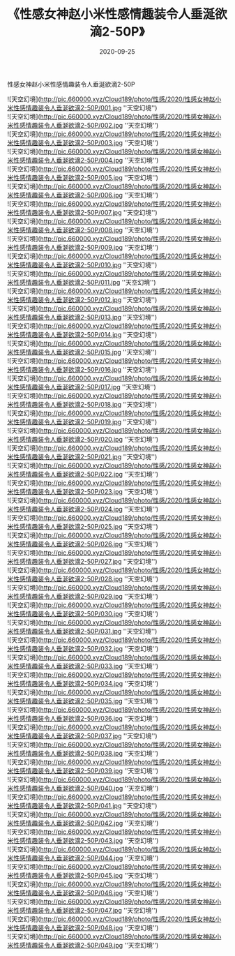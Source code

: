 ﻿---
layout: post
title:  《性感女神赵小米性感情趣装令人垂涎欲滴2-50P》
date:   2020-09-25
img: http://pic.660000.xyz/Cloud189/photo/性感/2020/性感女神赵小米性感情趣装令人垂涎欲滴2-50P/000.jpg
categories: [美女, 性感, 泳衣]
---

性感女神赵小米性感情趣装令人垂涎欲滴2-50P



![天空幻境](http://pic.660000.xyz/Cloud189/photo/性感/2020/性感女神赵小米性感情趣装令人垂涎欲滴2-50P/001.jpg ''天空幻境'') <br>
![天空幻境](http://pic.660000.xyz/Cloud189/photo/性感/2020/性感女神赵小米性感情趣装令人垂涎欲滴2-50P/002.jpg ''天空幻境'') <br>
![天空幻境](http://pic.660000.xyz/Cloud189/photo/性感/2020/性感女神赵小米性感情趣装令人垂涎欲滴2-50P/003.jpg ''天空幻境'') <br>
![天空幻境](http://pic.660000.xyz/Cloud189/photo/性感/2020/性感女神赵小米性感情趣装令人垂涎欲滴2-50P/004.jpg ''天空幻境'') <br>
![天空幻境](http://pic.660000.xyz/Cloud189/photo/性感/2020/性感女神赵小米性感情趣装令人垂涎欲滴2-50P/005.jpg ''天空幻境'') <br>
![天空幻境](http://pic.660000.xyz/Cloud189/photo/性感/2020/性感女神赵小米性感情趣装令人垂涎欲滴2-50P/006.jpg ''天空幻境'') <br>
![天空幻境](http://pic.660000.xyz/Cloud189/photo/性感/2020/性感女神赵小米性感情趣装令人垂涎欲滴2-50P/007.jpg ''天空幻境'') <br>
![天空幻境](http://pic.660000.xyz/Cloud189/photo/性感/2020/性感女神赵小米性感情趣装令人垂涎欲滴2-50P/008.jpg ''天空幻境'') <br>
![天空幻境](http://pic.660000.xyz/Cloud189/photo/性感/2020/性感女神赵小米性感情趣装令人垂涎欲滴2-50P/009.jpg ''天空幻境'') <br>
![天空幻境](http://pic.660000.xyz/Cloud189/photo/性感/2020/性感女神赵小米性感情趣装令人垂涎欲滴2-50P/010.jpg ''天空幻境'') <br>
![天空幻境](http://pic.660000.xyz/Cloud189/photo/性感/2020/性感女神赵小米性感情趣装令人垂涎欲滴2-50P/011.jpg ''天空幻境'') <br>
![天空幻境](http://pic.660000.xyz/Cloud189/photo/性感/2020/性感女神赵小米性感情趣装令人垂涎欲滴2-50P/012.jpg ''天空幻境'') <br>
![天空幻境](http://pic.660000.xyz/Cloud189/photo/性感/2020/性感女神赵小米性感情趣装令人垂涎欲滴2-50P/013.jpg ''天空幻境'') <br>
![天空幻境](http://pic.660000.xyz/Cloud189/photo/性感/2020/性感女神赵小米性感情趣装令人垂涎欲滴2-50P/014.jpg ''天空幻境'') <br>
![天空幻境](http://pic.660000.xyz/Cloud189/photo/性感/2020/性感女神赵小米性感情趣装令人垂涎欲滴2-50P/015.jpg ''天空幻境'') <br>
![天空幻境](http://pic.660000.xyz/Cloud189/photo/性感/2020/性感女神赵小米性感情趣装令人垂涎欲滴2-50P/016.jpg ''天空幻境'') <br>
![天空幻境](http://pic.660000.xyz/Cloud189/photo/性感/2020/性感女神赵小米性感情趣装令人垂涎欲滴2-50P/017.jpg ''天空幻境'') <br>
![天空幻境](http://pic.660000.xyz/Cloud189/photo/性感/2020/性感女神赵小米性感情趣装令人垂涎欲滴2-50P/018.jpg ''天空幻境'') <br>
![天空幻境](http://pic.660000.xyz/Cloud189/photo/性感/2020/性感女神赵小米性感情趣装令人垂涎欲滴2-50P/019.jpg ''天空幻境'') <br>
![天空幻境](http://pic.660000.xyz/Cloud189/photo/性感/2020/性感女神赵小米性感情趣装令人垂涎欲滴2-50P/020.jpg ''天空幻境'') <br>
![天空幻境](http://pic.660000.xyz/Cloud189/photo/性感/2020/性感女神赵小米性感情趣装令人垂涎欲滴2-50P/021.jpg ''天空幻境'') <br>
![天空幻境](http://pic.660000.xyz/Cloud189/photo/性感/2020/性感女神赵小米性感情趣装令人垂涎欲滴2-50P/022.jpg ''天空幻境'') <br>
![天空幻境](http://pic.660000.xyz/Cloud189/photo/性感/2020/性感女神赵小米性感情趣装令人垂涎欲滴2-50P/023.jpg ''天空幻境'') <br>
![天空幻境](http://pic.660000.xyz/Cloud189/photo/性感/2020/性感女神赵小米性感情趣装令人垂涎欲滴2-50P/024.jpg ''天空幻境'') <br>
![天空幻境](http://pic.660000.xyz/Cloud189/photo/性感/2020/性感女神赵小米性感情趣装令人垂涎欲滴2-50P/025.jpg ''天空幻境'') <br>
![天空幻境](http://pic.660000.xyz/Cloud189/photo/性感/2020/性感女神赵小米性感情趣装令人垂涎欲滴2-50P/026.jpg ''天空幻境'') <br>
![天空幻境](http://pic.660000.xyz/Cloud189/photo/性感/2020/性感女神赵小米性感情趣装令人垂涎欲滴2-50P/027.jpg ''天空幻境'') <br>
![天空幻境](http://pic.660000.xyz/Cloud189/photo/性感/2020/性感女神赵小米性感情趣装令人垂涎欲滴2-50P/028.jpg ''天空幻境'') <br>
![天空幻境](http://pic.660000.xyz/Cloud189/photo/性感/2020/性感女神赵小米性感情趣装令人垂涎欲滴2-50P/029.jpg ''天空幻境'') <br>
![天空幻境](http://pic.660000.xyz/Cloud189/photo/性感/2020/性感女神赵小米性感情趣装令人垂涎欲滴2-50P/030.jpg ''天空幻境'') <br>
![天空幻境](http://pic.660000.xyz/Cloud189/photo/性感/2020/性感女神赵小米性感情趣装令人垂涎欲滴2-50P/031.jpg ''天空幻境'') <br>
![天空幻境](http://pic.660000.xyz/Cloud189/photo/性感/2020/性感女神赵小米性感情趣装令人垂涎欲滴2-50P/032.jpg ''天空幻境'') <br>
![天空幻境](http://pic.660000.xyz/Cloud189/photo/性感/2020/性感女神赵小米性感情趣装令人垂涎欲滴2-50P/033.jpg ''天空幻境'') <br>
![天空幻境](http://pic.660000.xyz/Cloud189/photo/性感/2020/性感女神赵小米性感情趣装令人垂涎欲滴2-50P/034.jpg ''天空幻境'') <br>
![天空幻境](http://pic.660000.xyz/Cloud189/photo/性感/2020/性感女神赵小米性感情趣装令人垂涎欲滴2-50P/035.jpg ''天空幻境'') <br>
![天空幻境](http://pic.660000.xyz/Cloud189/photo/性感/2020/性感女神赵小米性感情趣装令人垂涎欲滴2-50P/036.jpg ''天空幻境'') <br>
![天空幻境](http://pic.660000.xyz/Cloud189/photo/性感/2020/性感女神赵小米性感情趣装令人垂涎欲滴2-50P/037.jpg ''天空幻境'') <br>
![天空幻境](http://pic.660000.xyz/Cloud189/photo/性感/2020/性感女神赵小米性感情趣装令人垂涎欲滴2-50P/038.jpg ''天空幻境'') <br>
![天空幻境](http://pic.660000.xyz/Cloud189/photo/性感/2020/性感女神赵小米性感情趣装令人垂涎欲滴2-50P/039.jpg ''天空幻境'') <br>
![天空幻境](http://pic.660000.xyz/Cloud189/photo/性感/2020/性感女神赵小米性感情趣装令人垂涎欲滴2-50P/040.jpg ''天空幻境'') <br>
![天空幻境](http://pic.660000.xyz/Cloud189/photo/性感/2020/性感女神赵小米性感情趣装令人垂涎欲滴2-50P/041.jpg ''天空幻境'') <br>
![天空幻境](http://pic.660000.xyz/Cloud189/photo/性感/2020/性感女神赵小米性感情趣装令人垂涎欲滴2-50P/042.jpg ''天空幻境'') <br>
![天空幻境](http://pic.660000.xyz/Cloud189/photo/性感/2020/性感女神赵小米性感情趣装令人垂涎欲滴2-50P/043.jpg ''天空幻境'') <br>
![天空幻境](http://pic.660000.xyz/Cloud189/photo/性感/2020/性感女神赵小米性感情趣装令人垂涎欲滴2-50P/044.jpg ''天空幻境'') <br>
![天空幻境](http://pic.660000.xyz/Cloud189/photo/性感/2020/性感女神赵小米性感情趣装令人垂涎欲滴2-50P/045.jpg ''天空幻境'') <br>
![天空幻境](http://pic.660000.xyz/Cloud189/photo/性感/2020/性感女神赵小米性感情趣装令人垂涎欲滴2-50P/046.jpg ''天空幻境'') <br>
![天空幻境](http://pic.660000.xyz/Cloud189/photo/性感/2020/性感女神赵小米性感情趣装令人垂涎欲滴2-50P/047.jpg ''天空幻境'') <br>
![天空幻境](http://pic.660000.xyz/Cloud189/photo/性感/2020/性感女神赵小米性感情趣装令人垂涎欲滴2-50P/048.jpg ''天空幻境'') <br>
![天空幻境](http://pic.660000.xyz/Cloud189/photo/性感/2020/性感女神赵小米性感情趣装令人垂涎欲滴2-50P/049.jpg ''天空幻境'') <br>